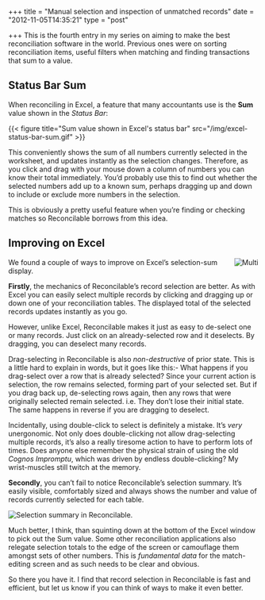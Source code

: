 +++
title = "Manual selection and inspection of unmatched records"
date = "2012-11-05T14:35:21"
type = "post"

+++
This is the fourth entry in my series on aiming to make the best reconciliation software in the world. Previous ones were on sorting reconciliation items, useful filters when matching and finding transactions that sum to a value.

## Status Bar Sum

When reconciling in Excel, a feature that many accountants use is the **Sum** value shown in the *Status Bar*:

{{< figure title="Sum value shown in Excel's status bar" src="/img/excel-status-bar-sum.gif" >}}

This conveniently shows the sum of all numbers currently selected in the worksheet, and updates instantly as the selection changes. Therefore, as you click and drag with your mouse down a column of numbers you can know their total immediately. You’d probably use this to find out whether the selected numbers add up to a known sum, perhaps dragging up and down to include or exclude more numbers in the selection.

This is obviously a pretty useful feature when you’re finding or checking matches so Reconcilable borrows from this idea.

## Improving on Excel

<img style="float:right;" alt="Multi" src="/img/drag-multi-select.gif"/>

We found a couple of ways to improve on Excel’s selection-sum display.

**Firstly**, the mechanics of Reconcilable’s record selection are better. As with Excel you can easily select multiple records by clicking and dragging up or down one of your reconciliation tables. The displayed total of the selected records updates instantly as you go.

However, unlike Excel, Reconcilable makes it just as easy to de-select one or many records. Just click on an already-selected row and it deselects. By dragging, you can deselect many records.

Drag-selecting in Reconcilable is also *non-destructive* of prior state. This is a little hard to explain in words, but it goes like this:- What happens if you drag-select over a row that is already selected? Since your current action is selection, the row remains selected, forming part of your selected set. But if you drag back up, de-selecting rows again, then any rows that were originally selected remain selected. i.e. They don’t lose their initial state. The same happens in reverse if you are dragging to deselect.

Incidentally, using double-click to select is definitely a mistake. It’s *very* unergonomic. Not only does double-clicking not allow drag-selecting multiple records, it’s also a really tiresome action to have to perform lots of times. Does anyone else remember the physical strain of using the old *Cognos Impromptu*, which was driven by endless double-clicking? My wrist-muscles still twitch at the memory.

**Secondly**, you can’t fail to notice Reconcilable’s selection summary. It’s easily visible, comfortably sized and always shows the number and value of records currently selected for each table.

![Selection summary in Reconcilable.](/img/selection-summary-notmatched.png)

Much better, I think, than squinting down at the bottom of the Excel window to pick out the Sum value. Some other reconciliation applications also relegate selection totals to the edge of the screen or camouflage them amongst sets of other numbers. This is *fundamental data* for the match-editing screen and as such needs to be clear and obvious.

So there you have it. I find that record selection in Reconcilable is fast and efficient, but let us know if you can think of ways to make it even better.
